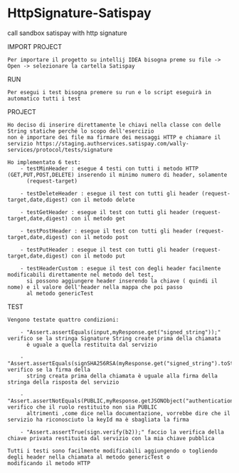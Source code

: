 # HttpSignature-Satispay
call sandbox satispay with http signature

IMPORT PROJECT

    Per importare il progetto su intellij IDEA bisogna preme su file -> Open -> selezionare la cartella Satispay

RUN

    Per esegui i test bisogna premere su run e lo script eseguirà in automatico tutti i test


PROJECT

    Ho deciso di inserire direttamente le chiavi nella classe con delle String statiche perché lo scopo dell'esercizio
    non è importare dei file ma firmare dei messaggi HTTP e chiamare il servizio https://staging.authservices.satispay.com/wally-services/protocol/tests/signature

    Ho implementato 6 test:
        - testMinHeader : esegue 4 testi con tutti i metodo HTTP (GET,PUT,POST,DELETE) inserendo il minimo numero di header, solamente
          (request-target)

        - testDeleteHeader : esegue il test con tutti gli header (request-target,date,digest) con il metodo delete

        - testGetHeader : esegue il test con tutti gli header (request-target,date,digest) con il metodo get

        - testPostHeader : esegue il test con tutti gli header (request-target,date,digest) con il metodo post

        - testPutHeader : esegue il test con tutti gli header (request-target,date,digest) con il metodo put

        - testHeaderCustom : esegue il test con degli header facilmente modificabili direttamente nel metodo del test,
          si possono aggiungere header inserendo la chiave ( quindi il nome) e il valore dell'header nella mappa che poi passo
          al metodo genericTest

TEST

    Vengono testate quattro condizioni:

        - "Assert.assertEquals(input,myResponse.get("signed_string"));" verifico se la stringa Signature String create prima della chiamata
          è uguale a quella restituita dal servizio

        - "Assert.assertEquals(signSHA256RSA(myResponse.get("signed_string").toString()),signSHA256RSA(input));" verifico se la firma della
          string creata prima della chiamata è uguale alla firma della stringa della risposta del servizio

        - "Assert.assertNotEquals(PUBLIC,myResponse.getJSONObject("authentication_key").get("role"));" verifico che il ruolo restituito non sia PUBLIC
          altrimenti ,come dice nella documentazione, vorrebbe dire che il servizio ha riconosciuto la keyId ma è sbagliata la firma

        - "Assert.assertTrue(sign.verify(b2));" faccio la verifica della chiave privata restituita dal servizio con la mia chiave pubblica

    Tutti i testi sono facilmente modificabili aggiungendo o togliendo degli header nella chiamata al metodo genericTest o
    modificando il metodo HTTP
